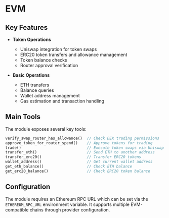 # EVM

## Key Features

- **Token Operations**

  - Uniswap integration for token swaps
  - ERC20 token transfers and allowance management
  - Token balance checks
  - Router approval verification

- **Basic Operations**
  - ETH transfers
  - Balance queries
  - Wallet address management
  - Gas estimation and transaction handling

## Main Tools

The module exposes several key tools:

```rust
verify_swap_router_has_allowance()  // Check DEX trading permissions
approve_token_for_router_spend()    // Approve tokens for trading
trade()                             // Execute token swaps via Uniswap
transfer_eth()                      // Send ETH to another address
transfer_erc20()                    // Transfer ERC20 tokens
wallet_address()                    // Get current wallet address
get_eth_balance()                   // Check ETH balance
get_erc20_balance()                 // Check ERC20 token balance
```

## Configuration

The module requires an Ethereum RPC URL which can be set via the `ETHEREUM_RPC_URL` environment variable. It supports multiple EVM-compatible chains through provider configuration.
